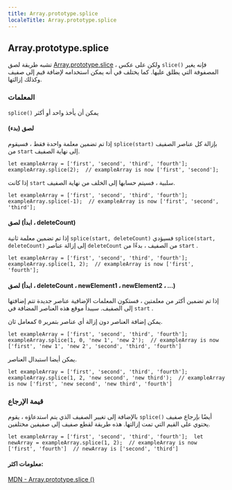 ```yaml
---
title: Array.prototype.splice
localeTitle: Array.prototype.splice
---
```

## Array.prototype.splice

تشبه طريقة لصق [Array.prototype.slice](https://guide.freecodecamp.org/javascript/standard-objects/array/array-prototype-slice) ، ولكن على عكس `slice()` فإنه يغير المصفوفة التي يطلق عليها. كما يختلف في أنه يمكن استخدامه لإضافة قيم إلى صفيف وكذلك إزالتها.

### المعلمات

`splice()` يمكن أن يأخذ واحد أو أكثر

#### لصق (بدء)

إذا تم تضمين معلمة واحدة فقط ، فسيقوم `splice(start)` بإزالة كل عناصر الصفيف من `start` إلى نهاية الصفيف.

 `let exampleArray = ['first', 'second', 'third', 'fourth']; 
 exampleArray.splice(2); 
 // exampleArray is now ['first', 'second']; 
` 

إذا كانت `start` سلبية ، فسيتم حسابها إلى الخلف من نهاية الصفيف.

 `let exampleArray = ['first', 'second', 'third', 'fourth']; 
 exampleArray.splice(-1); 
 // exampleArray is now ['first', 'second', 'third']; 
` 

#### لصق (ابدأ ، deleteCount)

إذا تم تضمين معلمة ثانية `splice(start, deleteCount)` فسيؤدي `splice(start, deleteCount)` إلى إزالة عناصر `deleteCount` من الصفيف ، بدءًا من `start` .

 `let exampleArray = ['first', 'second', 'third', 'fourth']; 
 exampleArray.splice(1, 2); 
 // exampleArray is now ['first', 'fourth']; 
` 

#### لصق (ابدأ ، deleteCount ، newElement1 ، newElement2 ، ...)

إذا تم تضمين أكثر من معلمتين ، فستكون المعلمات الإضافية عناصر جديدة تتم إضافتها إلى الصفيف. سيبدأ موقع هذه العناصر المضافة في `start` .

يمكن إضافة العناصر دون إزالة أي عناصر بتمرير `0` كمعامل ثان.

 `let exampleArray = ['first', 'second', 'third', 'fourth']; 
 exampleArray.splice(1, 0, 'new 1', 'new 2'); 
 // exampleArray is now ['first', 'new 1', 'new 2', 'second', 'third', 'fourth'] 
` 

يمكن أيضا استبدال العناصر.

 `let exampleArray = ['first', 'second', 'third', 'fourth']; 
 exampleArray.splice(1, 2, 'new second', 'new third'); 
 // exampleArray is now ['first', 'new second', 'new third', 'fourth'] 
` 

### قيمة الإرجاع

بالإضافة إلى تغيير الصفيف الذي يتم استدعاؤه ، يقوم `splice()` أيضًا بإرجاع صفيف يحتوي على القيم التي تمت إزالتها. هذه طريقة لقطع صفيف إلى صفيفين مختلفين.

 `let exampleArray = ['first', 'second', 'third', 'fourth']; 
 let newArray = exampleArray.splice(1, 2); 
 // exampleArray is now ['first', 'fourth'] 
 // newArray is ['second', 'third'] 
` 

#### معلومات اكثر:

[MDN - Array.prototype.slice ()](https://developer.mozilla.org/en-US/docs/Web/JavaScript/Reference/Global_Objects/Array/splice)